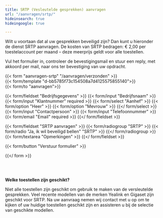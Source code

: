 ```yaml
---
title: SRTP (Vesleutelde gesprekken) aanvragen
url: "/aanvragen/srtp/"
hideinsearch: true
hideingoogle: true

---
```

Wilt u voortaan dat al uw gesprekken beveiligd zijn? Dan kunt u hieronder de dienst SRTP aanvragen. De kosten van SRTP bedragen: € 2,00 per toestelaccount per maand – deze meerprijs geldt voor alle toestellen.

Vul het formulier in, controleer de bevestigingsmail en stuur een reply, met akkoord per mail, naar ons ter bevestiging van uw opdracht.

{{< form "aanvragen-srtp" "/aanvragen/verzonden" >}}  
{{< form/template "d-bb5785f73c154508a7d4125575855140">}}  
{{< form/to "aanvragen">}}

{{< form/fieldset "Bedrijfsgegevens" >}}
{{< form/input "Bedrijfsnaam" >}}
{{< form/input "Klantnummer" required >}}
{{< form/select "Aanhef" >}}
{{< form/option "Heer" >}}
{{< form/option "Mevrouw" >}}
{{</ form/select >}}
{{< form/input "Contactpersoon" >}}
{{< form/input "Telefoonnummer" >}}
{{< form/email "Email" required >}}
{{</ form/fieldset >}}

{{< form/fieldset "SRTP aanvragen" >}}
{{< form/radiogroup "SRTP" >}}
{{< form/radio "Ja, ik wil beveiligd bellen" "SRTP" >}}
{{</ form/radiogroup >}}
{{< form/textarea "Opmerkingen" >}}
{{</ form/fieldset >}}

{{< form/button "Verstuur formulier" >}}

{{</ form >}}

<br><br>

**Welke toestellen zijn geschikt?**

Niet alle toestellen zijn geschikt om gebruik te maken van de versleutelde gesprekken.
Veel recente modellen van de merken Yealink en Gigaset zijn geschikt voor SRTP. Na uw aanvraag nemen wij contact met u op om te kijken of uw huidige toestellen geschikt zijn en assisteren u bij de selectie van geschikte modellen.